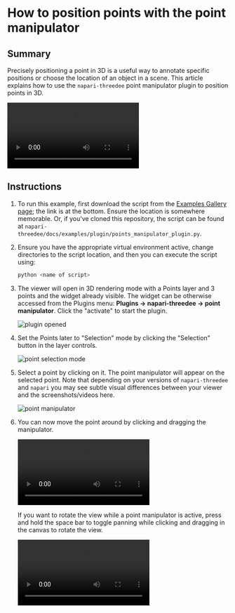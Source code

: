 # How to position points with the point manipulator

## Summary
Precisely positioning a point in 3D is a useful way to annotate specific positions or choose the location of an object in a scene. This article explains how to use the `napari-threedee` point manipulator plugin to position points in 3D.

![type:video](https://user-images.githubusercontent.com/1120672/207435568-f4a2afd9-28e9-481c-97aa-6f8994382834.mov)


## Instructions

1. To run this example, first download the script from the [Examples Gallery page](https://napari-threedee.github.io/generated/gallery/plugin/points_manipulator_plugin/); the link is at the bottom. Ensure the location is somewhere memorable. Or, if you've cloned this repository, the script can be found at `napari-threedee/docs/examples/plugin/points_manipulator_plugin.py`. 

2. Ensure you have the appropriate virtual environment active, change directories to the script location, and then you can execute the script using:
	```bash
	python <name of script>
	``` 

3. The viewer will open in 3D rendering mode with a Points layer and 3 points and the widget already visible. The widget can be otherwise accessed from the Plugins menu: **Plugins -> napari-threedee -> point manipulator**. Click the "activate" to start the plugin.

	![plugin opened](https://user-images.githubusercontent.com/1120672/207382282-dad2bd6f-68cf-47d6-89ed-be326d320f93.png)

4. Set the Points later to "Selection" mode by clicking the "Selection" button in the layer controls.

	![point selection mode](https://user-images.githubusercontent.com/1120672/207382556-9cd2111a-1a01-4102-9de8-4bb87ddad3c3.png)

5. Select a point by clicking on it. The point manipulator will appear on the selected point. Note that depending on your versions of `napari-threedee` and `napari` you may see subtle visual differences between your viewer and the screenshots/videos here.

	![point manipulator](https://user-images.githubusercontent.com/1120672/207383241-d86cdee0-8f5f-4e0d-bb96-bebb993e3904.png)
	
6. You can now move the point around by clicking and dragging the manipulator.

	![type:movie](https://user-images.githubusercontent.com/1120672/207384092-1b4231fa-beba-46e4-b1c7-b32aa1ae32a6.mov)
	
	If you want to rotate the view while a point manipulator is active, press and hold the space bar to toggle panning while clicking and dragging in the canvas to rotate the view. 
	
	![type:movie](https://user-images.githubusercontent.com/1120672/207384729-fea3e148-a61a-43c0-bc78-eeb8f973e36b.mov)